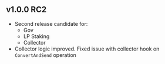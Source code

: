 ## v1.0.0 RC2

* Second release candidate for:
  * Gov
  * LP Staking
  * Collector
* Collector logic improved. Fixed issue with collector hook on `ConvertAndSend` operation